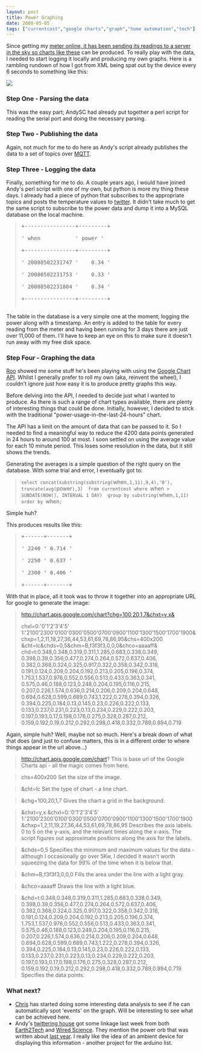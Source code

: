 ```yaml
---
layout: post
title: Power Graphing
date: 2008-05-05
tags: ["currentcost","google charts","graph","home automation","tech"]
---
```


Since getting my [ meter online, it has been sending its readings to a server in the sky so charts like <a href="http://realtime.ngi.ibm.com/currentcost/">these](/2008/04/10/going-power-crazy/) can be produced. To really play with the data, I needed to start logging it locally and producing my own graphs. Here is a rambling rundown of how I got from XML being spat out by the device every 6 seconds to something like this:

![](https://chart.apis.google.com/chart?chg=100,20,1,7&chxt=y,x&chxl=0:'0'1'2'3'4'5'1:'2100'2300'0100'0300'0500'0700'0900'1100'1300'1500'1700'1900&chxp=1,2,11,19,27,36,44,53,61,69,78,86,95&chs=400x200&cht=lc&chds=0,5&chm=B,f3f3f3,0,0,0&chco=aaaaff&chd=t:0.348,0.348,0.319,0.311,1.285,0.683,0.338,0.349,0.398,0.39,0.356,0.477,0.274,0.264,0.572,0.637,0.406,0.382,0.368,0.324,0.325,0.917,0.322,0.358,0.342,0.318,0.191,0.124,0.209,0.204,0.192,0.213,0.205,0.196,0.374,1.753,1.537,0.976,0.552,0.556,0.513,0.433,0.363,0.341,0.575,0.46,0.188,0.123,0.248,0.204,0.195,0.116,0.215,0.207,0.226,1.574,0.636,0.214,0.206,0.209,0.204,0.648,0.694,0.628,0.599,0.689,0.743,1.222,0.278,0.394,0.326,0.394,0.225,0.184,0.13,0.145,0.23,0.226,0.222,0.133,0.133,0.237,0.231,0.223,0.13,0.234,0.229,0.222,0.203,0.197,0.193,0.17,0.198,0.176,0.275,0.328,0.287,0.212,0.159,0.192,0.19,0.212,0.292,0.298,0.418,0.332,0.789,0.894,0.719)

### Step One - Parsing the data

This was the easy part; AndySC had already put together a perl script for reading the serial port and doing the necessary parsing.

### Step Two - Publishing the data

Again, not much for me to do here as Andy's script already publishes the data to a set of topics over [MQTT](http://mqtt.org).

### Step Three - Logging the data

Finally, something for me to do. A couple years ago, I would have joined Andy's perl script with one of my own, but python is more my thing these days. I already had a piece of python that subscribes to the appropriate topics and posts the temperature values to [twitter](http://twitter.com/knolleary_house). It didn't take much to get the same script to subscribe to the power data and dump it into a MySQL database on the local machine.
> <pre>+----------------+---------+>
> ' when           ' power '>
> +----------------+---------+>
> ' 20080502231747 '    0.34 '>
> ' 20080502231753 '    0.33 '>
> ' 20080502231804 '    0.34 '>
> +----------------+---------+>
> </pre>

The table in the database is a very simple one at the moment; logging the power along with a timestamp. An entry is added to the table for every reading from the meter and having been running for 3 days there are just over 11,000 of them. I'll have to keep an eye on this to make sure it doesn't run away with my free disk space.

### Step Four - Graphing the data

[Roo](http://rooreynolds.com) showed me some stuff he's been playing with using the [Google Chart API](http://code.google.com/apis/chart/). Whilst I generally prefer to roll my own (aka, reinvent the wheel), I couldn't ignore just how easy it is to produce pretty graphs this way.

Before delving into the API, I needed to decide just what I wanted to produce. As there is such a range of chart types available, there are plenty of interesting things that could be done. Initially, however, I decided to stick with the traditional "power-usage-in-the-last-24-hours" chart.

The API has a limit on the amount of data that can be passed to it. So I needed to find a meaningful way to reduce the 4200 data points generated in 24 hours to around 100 at most. I soon settled on using the average value for each 10 minute period. This loses some resolution in the data, but it still shows the trends.

Generating the averages is a simple question of the right query on the database. With some trial and error, I eventually got to:
> `select concat(substring(substring(`when`,1,11),9,4),'0'), truncate(avg(`power`),3)  from currentcost where `when` > SUBDATE(NOW(), INTERVAL 1 DAY)  group by substring(`when`,1,11) order by `when`;`

Simple huh?

This produces results like this:
> <pre>+------+-------+>
> ' 2240 ' 0.714 '>
> ' 2250 ' 0.637 '>
> ' 2300 ' 0.406 '>
> +------+-------+</pre>

With that in place, all it took was to throw it together into an appropriate URL for google to generate the image:

> http://chart.apis.google.com/chart?chg=100,20,1,7&chxt=y,x&>
> chxl=0:'0'1'2'3'4'5' 1:'2100'2300'0100'0300'0500'0700'0900'1100'1300'1500'1700'1900& chxp=1,2,11,19,27,36,44,53,61,69,78,86,95&chs=400x200 &cht=lc&chds=0,5&chm=B,f3f3f3,0,0,0&chco=aaaaff& chd=t:0.348,0.348,0.319,0.311,1.285,0.683,0.338,0.349, 0.398,0.39,0.356,0.477,0.274,0.264,0.572,0.637,0.406, 0.382,0.368,0.324,0.325,0.917,0.322,0.358,0.342,0.318, 0.191,0.124,0.209,0.204,0.192,0.213,0.205,0.196,0.374, 1.753,1.537,0.976,0.552,0.556,0.513,0.433,0.363,0.341, 0.575,0.46,0.188,0.123,0.248,0.204,0.195,0.116,0.215, 0.207,0.226,1.574,0.636,0.214,0.206,0.209,0.204,0.648, 0.694,0.628,0.599,0.689,0.743,1.222,0.278,0.394,0.326, 0.394,0.225,0.184,0.13,0.145,0.23,0.226,0.222,0.133, 0.133,0.237,0.231,0.223,0.13,0.234,0.229,0.222,0.203, 0.197,0.193,0.17,0.198,0.176,0.275,0.328,0.287,0.212, 0.159,0.192,0.19,0.212,0.292,0.298,0.418,0.332,0.789,0.894,0.719

Again, simple huh? Well, maybe not so much. Here's a break down of what that does (and just to confuse matters, this is in a different order to where things appear in the url above...)

> http://chart.apis.google.com/chart?
This is base url of the Google Charts api - all the magic comes from here.

> chs=400x200
Set the size of the image.

> &cht=lc
Set the type of chart - a line chart.

> &chg=100,20,1,7
Gives the chart a grid in the background.

> &chxt=y,x
> &chxl=0:'0'1'2'3'4'5' 1:'2100'2300'0100'0300'0500'0700'0900'1100'1300'1500'1700'1900
> &chxp=1,2,11,19,27,36,44,53,61,69,78,86,95
Describes the axis labels. 0 to 5 on the y-axis, and the relevant times along the x-axis. The script figures out approximate positions along the axis for the labels.

> &chds=0,5
Specifies the minimum and maximum values for the data - although I occasionally go over 5Kw, I decided it wasn't worth squeezing the data for 99% of the time when it is below that.

> &chm=B,f3f3f3,0,0,0
Fills the area under the line with a light gray.

> &chco=aaaaff
Draws the line with a light blue.

> &chd=t:0.348,0.348,0.319,0.311,1.285,0.683,0.338,0.349, 0.398,0.39,0.356,0.477,0.274,0.264,0.572,0.637,0.406, 0.382,0.368,0.324,0.325,0.917,0.322,0.358,0.342,0.318, 0.191,0.124,0.209,0.204,0.192,0.213,0.205,0.196,0.374, 1.753,1.537,0.976,0.552,0.556,0.513,0.433,0.363,0.341, 0.575,0.46,0.188,0.123,0.248,0.204,0.195,0.116,0.215, 0.207,0.226,1.574,0.636,0.214,0.206,0.209,0.204,0.648, 0.694,0.628,0.599,0.689,0.743,1.222,0.278,0.394,0.326, 0.394,0.225,0.184,0.13,0.145,0.23,0.226,0.222,0.133, 0.133,0.237,0.231,0.223,0.13,0.234,0.229,0.222,0.203, 0.197,0.193,0.17,0.198,0.176,0.275,0.328,0.287,0.212, 0.159,0.192,0.19,0.212,0.292,0.298,0.418,0.332,0.789,0.894,0.719
Specifies the data points.

### What next?

*   [Chris](http://chrishodgins.tumblr.com/post/33810511) has started doing some interesting data analysis to see if he can automatically spot 'events' on the graph. Will be interesting to see what can be achieved here.
*   Andy's [twittering house](http://twitter.com/andy_house) got some linkage last week from both [Earth2Tech](http://earth2tech.com/2008/04/30/the-house-that-twitters-its-energy-use/) and [Wired Science](http://blog.wired.com/wiredscience/2008/04/online-homes-br.html). They mention the power orb that was written about [last year](http://www.eurekamagazine.co.uk/article/9654/Power-saving-traffic-light.aspx). I really like the idea of an ambient device for displaying this information - another project for the arduino list.
